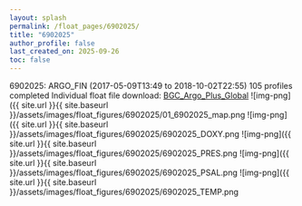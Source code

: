 ```yaml
---
layout: splash
permalink: /float_pages/6902025/
title: "6902025"
author_profile: false
last_created_on: 2025-09-26
toc: false
---
```

 
6902025: ARGO_FIN (2017-05-09T13:49 to 2018-10-02T22:55)
105 profiles completed
Individual float file download: [BGC_Argo_Plus_Global](https://ftp.soest.hawaii.edu/bgc_argo_plus/Individual_Floats/outliers_removed/6902025_Sprof_processed.nc)
![img-png]({{ site.url }}{{ site.baseurl }}/assets/images/float_figures/6902025/01_6902025_map.png
![img-png]({{ site.url }}{{ site.baseurl }}/assets/images/float_figures/6902025/6902025_DOXY.png
![img-png]({{ site.url }}{{ site.baseurl }}/assets/images/float_figures/6902025/6902025_PRES.png
![img-png]({{ site.url }}{{ site.baseurl }}/assets/images/float_figures/6902025/6902025_PSAL.png
![img-png]({{ site.url }}{{ site.baseurl }}/assets/images/float_figures/6902025/6902025_TEMP.png
